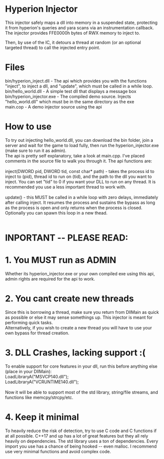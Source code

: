 # Hyperion Injector

This injector safely maps a dll into memory in a suspended state, protecting it from hyperion's queries and yara scans via an instrumentation callback. <br>
The injector provides FFE0000h bytes of RWX memory to inject to. <br>

Then, by use of the IC, it detours a thread at random (or an optional targeted thread) to call the injected entry point. <br>

# Files

bin/hyperion_inject.dll - The api which provides you with the functions "inject", to inject a dll, and "update", which must be called in a while loop. <br>
bin/hello_world.dll - A simple test dll that displays a message box <br>
bin/hyperion_injector.exe - The compiled demo source. Injects "hello_world.dll" which must be in the same directory as the exe<br>
main.cop - A demo injector source using the api <br>

# How to use

To try out injecting hello_world.dll, you can download the bin folder, join a server and wait for the game to load fully, then run the hyperion_injector.exe (make sure to run it as admin). <br>
The api is pretty self explanatory, take a look at main.cpp. I've placed comments in the source file to walk you through it. The api functions are:<br>
<br>
inject(DWORD pid, DWORD tid, const char* path) - takes the process id to inject to (pid), thread id to run on (tid), and the path to the dll you want to inject. You can set "tid" to 0 if you want your DLL to run on any thread. It is recommended you use a less important thread to work with.<br>
<br>
update() - this MUST be called in a while loop with zero delays, immediately after calling inject. It resumes the process and sustains the bypass as long as the process is open and only returns when the process is closed. Optionally you can spawn this loop in a new thead.<br>
<br>

# INPORTANT -- PLEASE READ:
# 1. You MUST run as ADMIN
Whether its hyperion_injector.exe or your own compiled exe using this api, admin rights are required for the api to work.

# 2. You cant create new threads
Since this is borrowing a thread, make sure you return from DllMain as quick as possible or else it may sense somethings up. This injector is meant for performing quick tasks. <br>
Alternatively, if you wish to create a new thread you will have to use your own bypass for thread creation.

# 3. DLL Crashes, lacking support :(
To enable support for core features in your dll, run this before anything else (place in your DllMain):<br>
LoadLibraryA("MSVCP140.dll");<br>
LoadLibraryA("VCRUNTIME140.dll");<br>
<br>
Now it will be able to support most of the std library, string/file streams, and functions like memcpy/strcpy/etc.

# 4. Keep it minimal
To heavily reduce the risk of detection, try to use C code and C functions if at all possible.
C++17 and up has a lot of great features but they all rely heavily on dependencies. The std library uses a ton of dependencies. Every import you use has a chance of being hooked -- even malloc. I recommend use very minimal functions and avoid complex code. <br>
<br>
